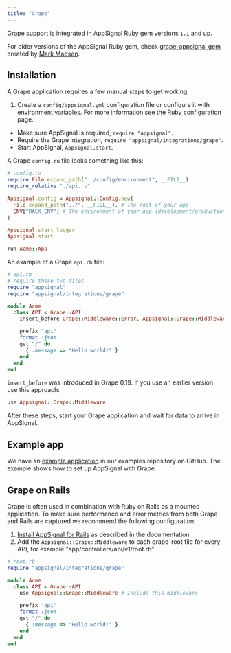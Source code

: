 ```yaml
---
title: "Grape"
---
```


[Grape](http://www.ruby-grape.org/) support is integrated in AppSignal Ruby gem
versions `1.1` and up.

For older versions of the AppSignal Ruby gem, check [grape-appsignal
gem](https://github.com/aai/grape-appsignal) created by [Mark
Madsen](https://github.com/idyll).

## Installation

A Grape application requires a few manual steps to get working.

1. Create a `config/appsignal.yml` configuration file or configure it with
   environment variables. For more information see
   the [Ruby configuration](/ruby/configuration.html) page.
*  Make sure AppSignal is required, `require "appsignal"`.
*  Require the Grape integration, `require "appsignal/integrations/grape"`.
*  Start AppSignal, `Appsignal.start`.

A Grape `config.ru` file looks something like this:

```ruby
# config.ru
require File.expand_path("../config/environment", __FILE__)
require_relative "./api.rb"

Appsignal.config = Appsignal::Config.new(
  File.expand_path("../", __FILE__), # The root of your app
  ENV["RACK_ENV"] # The environment of your app (development/production)
)

Appsignal.start_logger
Appsignal.start

run Acme::App
```

An example of a Grape `api.rb` file:

```ruby
# api.rb
# require these two files
require "appsignal"
require "appsignal/integrations/grape"

module Acme
  class API < Grape::API
    insert_before Grape::Middleware::Error, Appsignal::Grape::Middleware # Include this middleware

    prefix "api"
    format :json
    get "/" do
      { :message => "Hello world!" }
    end
  end
end
```

`insert_before` was introduced in Grape 0.19. If you use an earlier
version use this approach:

```ruby
use Appsignal::Grape::Middleware
```

After these steps, start your Grape application and wait for data to arrive in
AppSignal.

## Example app

We have an [example application][example-app] in our examples repository on
GitHub. The example shows how to set up AppSignal with Grape.

[example-app]: https://github.com/appsignal/appsignal-examples/tree/grape


## Grape on Rails

Grape is often used in combination with Ruby on Rails as a mounted application.
To make sure performance and error metrics from both Grape and Rails are captured we recommend the following configuration:

1. [Install AppSignal for Rails](/ruby/integrations/rails.html) as described in the documentation
2. Add the `Appsignal::Grape::Middleware` to each grape-root file for every API, for example "app/controllers/api/v1/root.rb"


```ruby
# root.rb
require "appsignal/integrations/grape"

module Acme
  class API < Grape::API
    use Appsignal::Grape::Middleware # Include this middleware

    prefix "api"
    format :json
    get "/" do
      { :message => "Hello world!" }
    end
  end
end
```
